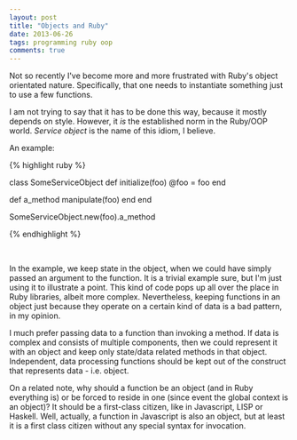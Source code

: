 ```yaml
---
layout: post
title: "Objects and Ruby"
date: 2013-06-26
tags: programming ruby oop
comments: true
---
```


Not so recently I've become more and more frustrated with Ruby's object orientated nature. Specifically, that one needs to instantiate something just to use a few functions.

I am not trying to say that it has to be done this way, because it mostly depends on style. However, it *is* the established norm in the Ruby/OOP world. *Service object* is the name of this idiom, I believe.

An example:

{% highlight ruby %}

class SomeServiceObject
  def initialize(foo)
    @foo = foo
  end

  def a_method
    manipulate(foo)
  end
end

SomeServiceObject.new(foo).a_method

{% endhighlight %}

<br/>

In the example, we keep state in the object, when we could have simply passed an argument to the function. It is a trivial example sure, but I'm just using it to illustrate a point. This kind of code pops up all over the place in Ruby libraries, albeit more complex. Nevertheless, keeping functions in an object just because they operate on a certain kind of data is a bad pattern, in my opinion. 

I much prefer passing data to a function than invoking a method. If data is complex and consists of multiple components, then we could represent it with an object and keep only state/data related methods in that object. Independent, data processing functions should be kept out of the construct that represents data - i.e. object.

On a related note, why should a function be an object (and in Ruby everything is) or be forced to reside in one (since event the global context is an object)? It should be a first-class citizen, like in Javascript, LISP or Haskell. Well, actually, a function in Javascript is also an object, but at least it is a first class citizen without any special syntax for invocation.
